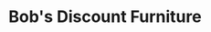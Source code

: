 ---
title: "Bob's Discount Furniture"
url: /auburn-hills/bobs-discount-furniture/
shop: furniture
---
